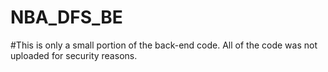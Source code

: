 # NBA_DFS_BE

#This is only a small portion of the back-end code. All of the code was not uploaded for security reasons.
